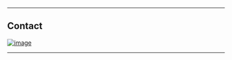 

------
## Contact
[![image](https://img.shields.io/badge/LinkedIn-0077B5?style=for-the-badge&logo=linkedin&logoColor=white)][linkedin]


[linkedin]: https://www.linkedin.com/in/mohamad-golden-94255723a/

------
<!---
Mohamad-Golden/Mohamad-Golden is a ✨ special ✨ repository because its `README.md` (this file) appears on your GitHub profile.
You can click the Preview link to take a look at your changes.
--->
